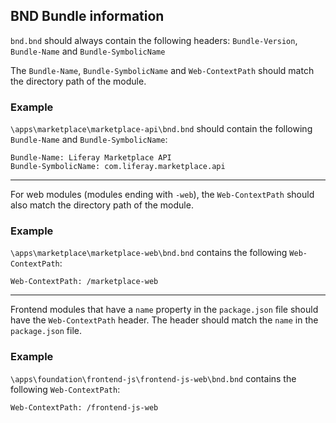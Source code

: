 ## BND Bundle information

```bnd.bnd``` should always contain the following headers:
```Bundle-Version```, ```Bundle-Name``` and
```Bundle-SymbolicName```

The ```Bundle-Name```, ```Bundle-SymbolicName``` and
```Web-ContextPath``` should match the directory path of the module.

### Example

```\apps\marketplace\marketplace-api\bnd.bnd``` should contain the
following ```Bundle-Name``` and ```Bundle-SymbolicName```:

    Bundle-Name: Liferay Marketplace API
    Bundle-SymbolicName: com.liferay.marketplace.api

---

For web modules (modules ending with ```-web```), the
```Web-ContextPath``` should also match the directory path of the module.

### Example

```\apps\marketplace\marketplace-web\bnd.bnd``` contains the following
```Web-ContextPath```:

    Web-ContextPath: /marketplace-web

---

Frontend modules that have a ```name``` property in the ```package.json``` file
should have the ```Web-ContextPath``` header. The header should match the
```name``` in the ```package.json``` file.

### Example

```\apps\foundation\frontend-js\frontend-js-web\bnd.bnd``` contains
the following ```Web-ContextPath```:

    Web-ContextPath: /frontend-js-web